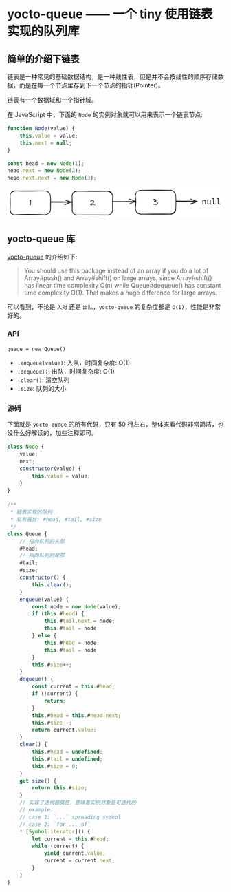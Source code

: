 # yocto-queue —— 一个 tiny 使用链表实现的队列库


## 简单的介绍下链表

链表是一种常见的基础数据结构，是一种线性表，但是并不会按线性的顺序存储数据，而是在每一个节点里存到下一个节点的指针(Pointer)。

链表有一个数据域和一个指针域。

在 JavaScript 中，下面的 `Node` 的实例对象就可以用来表示一个链表节点:

```js
function Node(value) {
    this.value = value;
    this.next = null;
}
```

```js
const head = new Node(1);
head.next = new Node(2);
head.next.next = new Node(3);
```

![linked-list](./assets/linked-list.png)

## yocto-queue 库

[yocto-queue](https://github.com/sindresorhus/yocto-queue) 的介绍如下:

> You should use this package instead of an array if you do a lot of Array#push() and Array#shift() on large arrays, since Array#shift() has linear time complexity O(n) while Queue#dequeue() has constant time complexity O(1). That makes a huge difference for large arrays.

可以看到，不论是 `入对` 还是 `出队`，`yocto-queue` 的复杂度都是 `O(1)`，性能是非常好的。

### API

`queue = new Queue()`

- `.enqueue(value)`: 入队，时间复杂度: O(1)
- `.dequeue()`: 出队，时间复杂度: O(1)
- `.clear()`: 清空队列
- `.size`: 队列的大小

### 源码

下面就是 `yocto-queue` 的所有代码，只有 50 行左右，整体来看代码非常简洁，也没什么好解读的，加些注释即可。

```js
class Node {
	value;
	next;
	constructor(value) {
		this.value = value;
	}
}

/**
 * 链表实现的队列
 * 私有属性: #head, #tail, #size
 */
class Queue {
	// 指向队列的头部
	#head;
	// 指向队列的尾部
	#tail;
	#size;
	constructor() {
		this.clear();
	}
	enqueue(value) {
		const node = new Node(value);
		if (this.#head) {
			this.#tail.next = node;
			this.#tail = node;
		} else {
			this.#head = node;
			this.#tail = node;
		}
		this.#size++;
	}
	dequeue() {
		const current = this.#head;
		if (!current) {
			return;
		}
		this.#head = this.#head.next;
		this.#size--;
		return current.value;
	}
	clear() {
		this.#head = undefined;
		this.#tail = undefined;
		this.#size = 0;
	}
	get size() {
		return this.#size;
	}
	// 实现了迭代器属性，意味着实例对象是可迭代的
	// example: 
	// case 1: `...` spreading symbol
	// case 2: `for ... of`
	* [Symbol.iterator]() {
		let current = this.#head;
		while (current) {
			yield current.value;
			current = current.next;
		}
	}
}
```